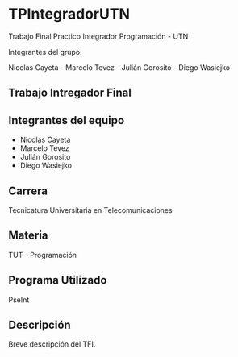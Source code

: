 # TPIntegradorUTN
Trabajo Final Practico Integrador Programación - UTN


Integrantes del grupo:

Nicolas Cayeta -
Marcelo Tevez -
Julián Gorosito -
Diego Wasiejko

## Trabajo Intregador Final
## Integrantes del equipo
- Nicolas Cayeta
- Marcelo Tevez
- Julián Gorosito
- Diego Wasiejko
## Carrera
Tecnicatura Universitaria en Telecomunicaciones
## Materia
TUT - Programación
## Programa Utilizado
PseInt
## Descripción
Breve descripción del TFI.
